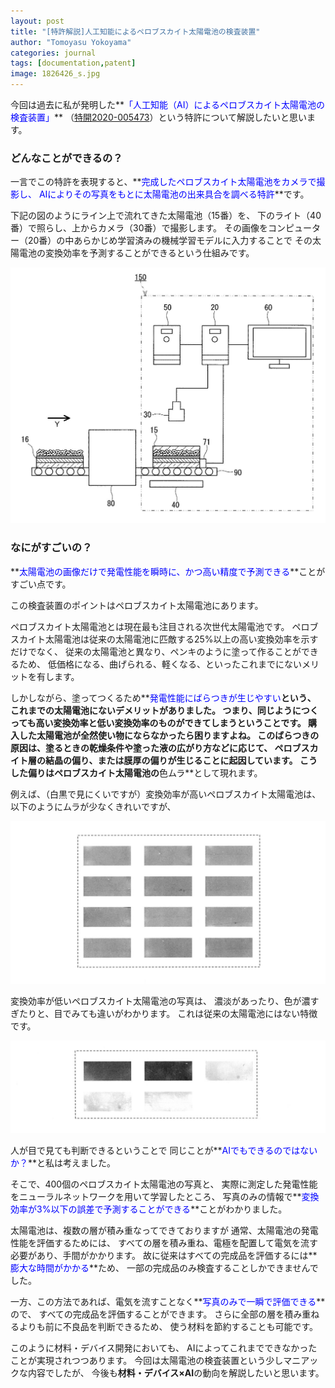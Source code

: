 ```yaml
---
layout: post
title: "[特許解説]人工知能によるペロブスカイト太陽電池の検査装置"
author: "Tomoyasu Yokoyama"
categories: journal
tags: [documentation,patent]
image: 1826426_s.jpg
---
```


今回は過去に私が発明した**<font color="Blue">「人工知能（AI）によるペロブスカイト太陽電池の検査装置」</font>**
（[特開2020-005473](https://www.j-platpat.inpit.go.jp/p0200)）という特許について解説したいと思います。


### どんなことができるの？
一言でこの特許を表現すると、**<font color="Blue">完成したペロブスカイト太陽電池をカメラで撮影し、
AIによりその写真をもとに太陽電池の出来具合を調べる特許</font>**です。

下記の図のようにライン上で流れてきた太陽電池（15番）を、
下のライト（40番）で照らし、上からカメラ（30番）で撮影します。
その画像をコンピューター（20番）の中あらかじめ学習済みの機械学習モデルに入力することで
その太陽電池の変換効率を予測することができるという仕組みです。

![エビフライトライアングル](../assets/img/JPA_502005473_i_000009.jpg)

### なにがすごいの？
**<font color="Blue">太陽電池の画像だけで発電性能を瞬時に、かつ高い精度で予測できる</font>**ことがすごい点です。

この検査装置のポイントはペロブスカイト太陽電池にあります。

ペロブスカイト太陽電池とは現在最も注目される次世代太陽電池です。
ペロブスカイト太陽電池は従来の太陽電池に匹敵する25%以上の高い変換効率を示すだけでなく、
従来の太陽電池と異なり、ペンキのように塗って作ることができるため、
低価格になる、曲げられる、軽くなる、といったこれまでにないメリットを有します。

しかしながら、塗ってつくるため**<font color="Blue">発電性能にばらつきが生じやすい</font>**という、
これまでの太陽電池にないデメリットがありました。
つまり、同じようにつくっても高い変換効率と低い変換効率のものができてしまうということです。
購入した太陽電池が全然使い物にならなかったら困りますよね。
このばらつきの原因は、塗るときの乾燥条件や塗った液の広がり方などに応じて、
ペロブスカイト層の結晶の偏り、または膜厚の偏りが生じることに起因しています。
こうした偏りはペロブスカイト太陽電池の**色ムラ**として現れます。


例えば、（白黒で見にくいですが）変換効率が高いペロブスカイト太陽電池は、
以下のようにムラが少なくきれいですが、

![エビフライトライアングル](../assets/img/JPA_502005473_i_000011.jpg)

変換効率が低いペロブスカイト太陽電池の写真は、
濃淡があったり、色が濃すぎたりと、目でみても違いがわかります。
これは従来の太陽電池にはない特徴です。

![エビフライトライアングル](../assets/img/JPA_502005473_i_000012.jpg)

人が目で見ても判断できるということで
同じことが**<font color="Blue">AIでもできるのではないか？</font>**と私は考えました。

そこで、400個のペロブスカイト太陽電池の写真と、
実際に測定した発電性能をニューラルネットワークを用いて学習したところ、
写真のみの情報で**<font color="Blue">変換効率が3%以下の誤差で予測することができる</font>**ことがわかりました。

太陽電池は、複数の層が積み重なってできておりますが
通常、太陽電池の発電性能を評価するためには、
すべての層を積み重ね、電極を配置して電気を流す必要があり、手間がかかります。
故に従来はすべての完成品を評価するには**<font color="Blue">膨大な時間がかかる</font>**ため、
一部の完成品のみ検査することしかできませんでした。

一方、この方法であれば、電気を流すことなく**<font color="Blue">写真のみで一瞬で評価できる</font>**ので、
すべての完成品を評価することができます。
さらに全部の層を積み重ねるよりも前に不良品を判断できるため、
使う材料を節約することも可能です。

このように材料・デバイス開発においても、
AIによってこれまでできなかったことが実現されつつあります。
今回は太陽電池の検査装置という少しマニアックな内容でしたが、
今後も**材料・デバイス×AI**の動向を解説したいと思います。
